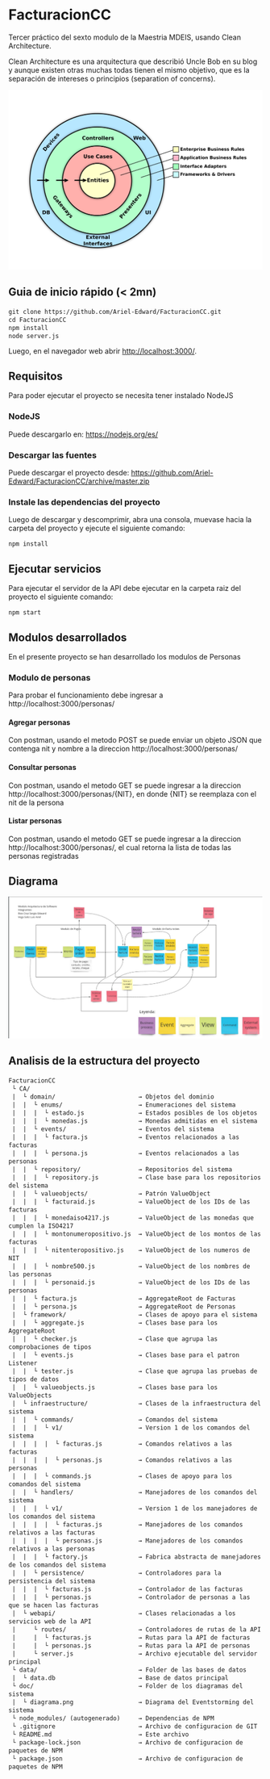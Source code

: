 # FacturacionCC
Tercer práctico del sexto modulo de la Maestria MDEIS, usando Clean Architecture.

Clean Architecture es una arquitectura que describió Uncle Bob en su blog y aunque existen otras muchas todas tienen el mismo objetivo, que es la separación de intereses o principios (separation of concerns).

![Diagrama Clean Architecture del Tio Bob](doc/UncleBobCA.png?raw=true "Diagrama Clean Architecture del Tio Bob")

## Guia de inicio rápido (< 2mn)

```
git clone https://github.com/Ariel-Edward/FacturacionCC.git
cd FacturacionCC
npm install
node server.js
```

Luego, en el navegador web abrir [http://localhost:3000/](http://localhost:3000/).

## Requisitos
Para poder ejecutar el proyecto se necesita tener instalado NodeJS

### NodeJS
Puede descargarlo en: https://nodejs.org/es/

### Descargar las fuentes
Puede descargar el proyecto desde: https://github.com/Ariel-Edward/FacturacionCC/archive/master.zip

### Instale las dependencias del proyecto

Luego de descargar y descomprimir, abra una consola, muevase hacia la carpeta del proyecto y ejecute el siguiente comando:

```
npm install
```

## Ejecutar servicios
Para ejecutar el servidor de la API debe ejecutar en la carpeta raiz del proyecto el siguiente comando:

```
npm start
```

## Modulos desarrollados
En el presente proyecto se han desarrollado los modulos de Personas


### Modulo de personas
Para probar el funcionamiento debe ingresar a http://localhost:3000/personas/

#### Agregar personas

Con postman, usando el metodo POST se puede enviar un objeto JSON que contenga nit y nombre a la direccion http://localhost:3000/personas/

#### Consultar personas

Con postman, usando el metodo GET se puede ingresar a la direccion http://localhost:3000/personas/{NIT}, en donde {NIT} se reemplaza con el nit de la persona

#### Listar personas

Con postman, usando el metodo GET se puede ingresar a la direccion http://localhost:3000/personas/, el cual retorna la lista de todas las personas registradas

## Diagrama
![Diagrama de los modulos](doc/diagrama.png?raw=true "Diagrama event storming")

## Analisis de la estructura del proyecto

```
FacturacionCC 
 └ CA/ 
 |  └ domain/                       → Objetos del dominio
 |  |  └ enums/                     → Enumeraciones del sistema
 |  |  |  └ estado.js               → Estados posibles de los objetos
 |  |  |  └ monedas.js              → Monedas admitidas en el sistema
 |  |  └ events/                    → Eventos del sistema
 |  |  |  └ factura.js              → Eventos relacionados a las facturas
 |  |  |  └ persona.js              → Eventos relacionados a las personas
 |  |  └ repository/                → Repositorios del sistema
 |  |  |  └ repository.js           → Clase base para los repositorios del sistema
 |  |  └ valueobjects/              → Patrón ValueObject
 |  |  |  └ facturaid.js            → ValueObject de los IDs de las facturas
 |  |  |  └ monedaiso4217.js        → ValueObject de las monedas que cumplen la ISO4217
 |  |  |  └ montonumeropositivo.js  → ValueObject de los montos de las facturas
 |  |  |  └ nitenteropositivo.js    → ValueObject de los numeros de NIT
 |  |  |  └ nombre500.js            → ValueObject de los nombres de las personas
 |  |  |  └ personaid.js            → ValueObject de los IDs de las personas
 |  |  └ factura.js                 → AggregateRoot de Facturas
 |  |  └ persona.js                 → AggregateRoot de Personas
 |  └ framework/                    → Clases de apoyo para el sistema
 |  |  └ aggregate.js               → Clases base para los AggregateRoot
 |  |  └ checker.js                 → Clase que agrupa las comprobaciones de tipos
 |  |  └ events.js                  → Clases base para el patron Listener
 |  |  └ tester.js                  → Clase que agrupa las pruebas de tipos de datos
 |  |  └ valueobjects.js            → Clases base para los ValueObjects
 |  └ infraestructure/              → Clases de la infraestructura del sistema
 |  |  └ commands/                  → Comandos del sistema
 |  |  |  └ v1/                     → Version 1 de los comandos del sistema
 |  |  |  |  └ facturas.js          → Comandos relativos a las facturas
 |  |  |  |  └ personas.js          → Comandos relativos a las personas
 |  |  |  └ commands.js             → Clases de apoyo para los comandos del sistema
 |  |  └ handlers/                  → Manejadores de los comandos del sistema
 |  |  |  └ v1/                     → Version 1 de los manejadores de los comandos del sistema
 |  |  |  |  └ facturas.js          → Manejadores de los comandos relativos a las facturas
 |  |  |  |  └ personas.js          → Manejadores de los comandos relativos a las personas
 |  |  |  └ factory.js              → Fabrica abstracta de manejadores de los comandos del sistema
 |  |  └ persistence/               → Controladores para la persistencia del sistema
 |  |  |  └ facturas.js             → Controlador de las facturas
 |  |  |  └ personas.js             → Controlador de personas a las que se hacen las facturas
 |  └ webapi/                       → Clases relacionadas a los servicios web de la API
 |     └ routes/                    → Controladores de rutas de la API
 |     |  └ facturas.js             → Rutas para la API de facturas
 |     |  └ personas.js             → Rutas para la API de personas
 |     └ server.js                  → Archivo ejecutable del servidor principal 
 └ data/                            → Folder de las bases de datos
 |  └ data.db                       → Base de datos principal
 └ doc/                             → Folder de los diagramas del sistema
 |  └ diagrama.png                  → Diagrama del Eventstorming del sistema
 └ node_modules/ (autogenerado)     → Dependencias de NPM
 └ .gitignore                       → Archivo de configuracion de GIT
 └ README.md                        → Este archivo
 └ package-lock.json                → Archivo de configuracion de paquetes de NPM
 └ package.json                     → Archivo de configuracion de paquetes de NPM
```

